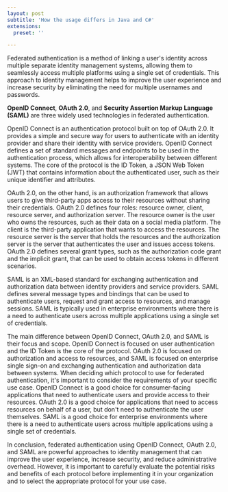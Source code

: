 ```yaml
---
layout: post
subtitle: 'How the usage differs in Java and C#'
extensions:
  preset: ''

---
```



Federated authentication is a method of linking a user's identity across multiple separate identity management systems, allowing them to seamlessly access multiple platforms using a single set of credentials. This approach to identity management helps to improve the user experience and increase security by eliminating the need for multiple usernames and passwords.

**OpenID Connect**, **OAuth 2.0**, and **Security Assertion Markup Language (SAML)** are three widely used technologies in federated authentication.

OpenID Connect is an authentication protocol built on top of OAuth 2.0. It provides a simple and secure way for users to authenticate with an identity provider and share their identity with service providers. OpenID Connect defines a set of standard messages and endpoints to be used in the authentication process, which allows for interoperability between different systems. The core of the protocol is the ID Token, a JSON Web Token (JWT) that contains information about the authenticated user, such as their unique identifier and attributes.

OAuth 2.0, on the other hand, is an authorization framework that allows users to give third-party apps access to their resources without sharing their credentials. OAuth 2.0 defines four roles: resource owner, client, resource server, and authorization server. The resource owner is the user who owns the resources, such as their data on a social media platform. The client is the third-party application that wants to access the resources. The resource server is the server that holds the resources and the authorization server is the server that authenticates the user and issues access tokens. OAuth 2.0 defines several grant types, such as the authorization code grant and the implicit grant, that can be used to obtain access tokens in different scenarios.

SAML is an XML-based standard for exchanging authentication and authorization data between identity providers and service providers. SAML defines several message types and bindings that can be used to authenticate users, request and grant access to resources, and manage sessions. SAML is typically used in enterprise environments where there is a need to authenticate users across multiple applications using a single set of credentials.

The main difference between OpenID Connect, OAuth 2.0, and SAML is their focus and scope. OpenID Connect is focused on user authentication and the ID Token is the core of the protocol. OAuth 2.0 is focused on authorization and access to resources, and SAML is focused on enterprise single sign-on and exchanging authentication and authorization data between systems.
When deciding which protocol to use for federated authentication, it's important to consider the requirements of your specific use case. OpenID Connect is a good choice for consumer-facing applications that need to authenticate users and provide access to their resources. OAuth 2.0 is a good choice for applications that need to access resources on behalf of a user, but don't need to authenticate the user themselves. SAML is a good choice for enterprise environments where there is a need to authenticate users across multiple applications using a single set of credentials.

In conclusion, federated authentication using OpenID Connect, OAuth 2.0, and SAML are powerful approaches to identity management that can improve the user experience, increase security, and reduce administrative overhead. However, it is important to carefully evaluate the potential risks and benefits of each protocol before implementing it in your organization and to select the appropriate protocol for your use case.

